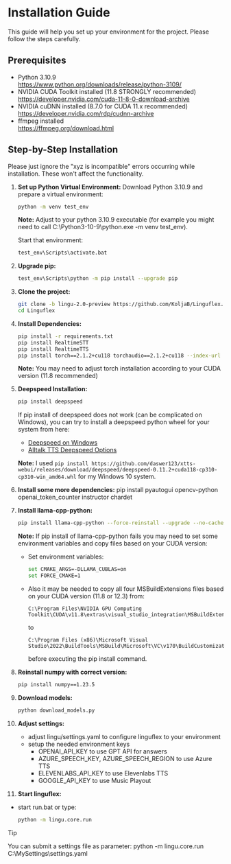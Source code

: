 
# Installation Guide

This guide will help you set up your environment for the project. Please follow the steps carefully.

## Prerequisites
- Python 3.10.9  
  https://www.python.org/downloads/release/python-3109/
- NVIDIA CUDA Toolkit installed (11.8 STRONGLY recommended)  
  https://developer.nvidia.com/cuda-11-8-0-download-archive
- NVIDIA cuDNN installed (8.7.0 for CUDA 11.x recommended)  
  https://developer.nvidia.com/rdp/cudnn-archive
- ffmpeg installed  
  https://ffmpeg.org/download.html

## Step-by-Step Installation

Please just ignore the "xyz is incompatible" errors occurring while installation. These won't affect the functionality.


1. **Set up Python Virtual Environment:**
   Download Python 3.10.9 and prepare a virtual environment:

   ```bash
   python -m venv test_env
   ```

   **Note:** Adjust to your python 3.10.9 executable (for example you might need to call C:\Python3-10-9\python.exe -m venv test_env).

   Start that environment:

   ```bash
   test_env\Scripts\activate.bat
   ```

2. **Upgrade pip:**
   ```bash
   test_env\Scripts\python -m pip install --upgrade pip
   ```

3. **Clone the project:**
   ```bash
   git clone -b lingu-2.0-preview https://github.com/KoljaB/Linguflex.git
   cd Linguflex
   ```

3. **Install Dependencies:**
   ```bash
   pip install -r requirements.txt
   pip install RealtimeSTT
   pip install RealtimeTTS
   pip install torch==2.1.2+cu118 torchaudio==2.1.2+cu118 --index-url https://download.pytorch.org/whl/cu118
   ```

   **Note:** You may need to adjust torch installation according to your CUDA version (11.8 recommended)

4. **Deepspeed Installation:**
   ```bash
   pip install deepspeed
   ```

   If pip install of deepspeed does not work (can be complicated on Windows), you can try to install a deepspeed python wheel for your system from here:
   - [Deepspeed on Windows](https://github.com/daswer123/deepspeed-windows-wheels)
   - [Alltalk TTS Deepspeed Options](https://github.com/erew123/alltalk_tts?tab=readme-ov-file#-deepspeed-installation-options)

   **Note:** I used `pip install https://github.com/daswer123/xtts-webui/releases/download/deepspeed/deepspeed-0.11.2+cuda118-cp310-cp310-win_amd64.whl` for my Windows 10 system. 

5. **Install some more dependencies:**
   pip install pyautogui opencv-python openai_token_counter instructor chardet

6. **Install llama-cpp-python:**
   ```bash
   pip install llama-cpp-python --force-reinstall --upgrade --no-cache-dir --verbose
   ```

   **Note:** If pip install of llama-cpp-python fails you may need to set some environment variables and copy files based on your CUDA version:
   - Set environment variables:
     ```bash
     set CMAKE_ARGS=-DLLAMA_CUBLAS=on
     set FORCE_CMAKE=1
     ```
   - Also it may be needed to copy all four MSBuildExtensions files based on your CUDA version (11.8 or 12.3) from:
     ```
     C:\Program Files\NVIDIA GPU Computing Toolkit\CUDA\v11.8\extras\visual_studio_integration\MSBuildExtensions   
     ```
     to
     ```
     C:\Program Files (x86)\Microsoft Visual Studio\2022\BuildTools\MSBuild\Microsoft\VC\v170\BuildCustomizations
     ```
     before executing the pip install command.

7. **Reinstall numpy with correct version:**
   ```bash
   pip install numpy==1.23.5
   ```

8. **Download models:**
   ```bash
   python download_models.py
   ```

9. **Adjust settings:**
   - adjust lingu/settings.yaml to configure linguflex to your environment
   - setup the needed environment keys
     - OPENAI_API_KEY to use GPT API for answers
     - AZURE_SPEECH_KEY, AZURE_SPEECH_REGION to use Azure TTS
     - ELEVENLABS_API_KEY to use Elevenlabs TTS
     - GOOGLE_API_KEY to use Music Playout

10. **Start linguflex:**
   - start run.bat or type:
      ```bash
      python -m lingu.core.run
      ```

   > [!TIP]
   > You can submit a settings file as parameter: python -m lingu.core.run C:\MySettings\settings.yaml   
      